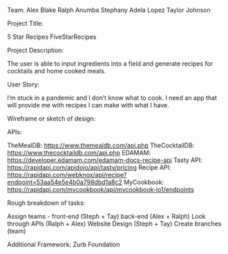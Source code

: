Team:
Alex Blake 
Ralph Anumba 
Stephany Adela Lopez 
Taylor Johnson

Project Title: 

5 Star Recipes 
FiveStarRecipes

Project Description: 

The user is able to input ingredients into a field and generate recipes for cocktails and home cooked meals. 

User Story: 

I’m stuck in a pandemic and I don’t know what to cook. I need an app that will provide me with recipes I can make with what I have. 

Wireframe or sketch of design: 


APIs: 

TheMealDB: https://www.themealdb.com/api.php
TheCocktailDB: https://www.thecocktaildb.com/api.php
EDAMAM: https://developer.edamam.com/edamam-docs-recipe-api
Tasty API: https://rapidapi.com/apidojo/api/tasty/pricing
Recipe API: https://rapidapi.com/webknox/api/recipe?endpoint=53aa54e5e4b0a798dbd1a8c2
MyCookbook: https://rapidapi.com/mycookbook/api/mycookbook-io1/endpoints

Rough breakdown of tasks: 

Assign teams - front-end (Steph + Tay) back-end (Alex + Ralph) 
Look through APIs (Ralph + Alex) 
Website Design (Steph + Tay)
Create branches (team)

Additional Framework: Zurb Foundation

